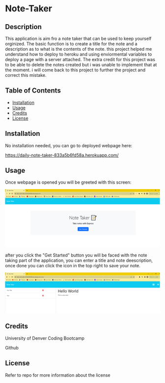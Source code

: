 # Note-Taker

## Description

This application is aim fro a note taker that can be used to keep yourself orginized. The basic function is to create a title for the note and a description as to what is the contents of the note. this project helped me understand how to deploy to heroku and using enviormental variables to deploy a page with a server attached. The extra credit for this project was to be able to delete the notes created but i was unable to implement that at the moment. i will come back to this project to further the project and correct this mistake.

## Table of Contents

- [Installation](#installation)
- [Usage](#usage)
- [Credits](#credits)
- [License](#license)

## Installation

No installation needed, you can go to deployed webpage here: 

https://daily-note-taker-833a5b6fd58a.herokuapp.com/

## Usage
Once webpage is opened you will be greeted with this screen:

![homescreen](./images/Screenshot%20(25).png)

after you click the "Get Started" button you will be faced with the note taking part of the application,
you can enter a title and note deescription, once done you can click the icon in the top right to save your note.

![notescreen](./images/Screenshot%20(26).png)

## Credits

University of Denver Coding Bootcamp

Github
## License

Refer to repo for more information about the license

